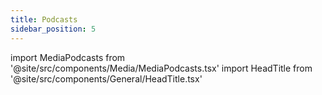 ```yaml
---
title: Podcasts
sidebar_position: 5
---
```


import MediaPodcasts from '@site/src/components/Media/MediaPodcasts.tsx'
import HeadTitle from '@site/src/components/General/HeadTitle.tsx'

<HeadTitle title="Podcasts - Media | Didier" />

<MediaPodcasts />